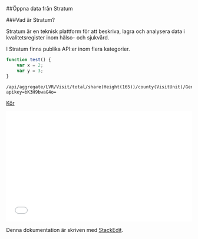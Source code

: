 ##Öppna data från Stratum

###Vad är Stratum?

Stratum är en teknisk plattform för att beskriva, lagra och analysera data i kvalitetsregister inom hälso- och sjukvård.

I Stratum finns publika API:er inom flera kategorier. 

``` javascript
function test() {
	var x = 2;
	var y = 3;
}
```

```
/api/aggregate/LVR/Visit/total/share(Height(165))/county(VisitUnit)/Gender?apikey=bK3H9bwaG4o= 
```
[Kör](http://stratum.registercentrum.se%2Fapi%2Faggregate%2FLVR%2FVisit%2Ftotal%2Fshare%28Height%28165%29%29%2Fcounty%28VisitUnit%29%2FGender%3Fapikey%3DbK3H9bwaG4o%3D)

<iframe width="100%" height="300" src="//jsfiddle.net/medicor/z73patd9/embedded/" allowfullscreen="allowfullscreen" frameborder="0"></iframe>

Denna dokumentation är skriven med [<i class="icon-provider-stackedit"></i> StackEdit](https://stackedit.io/).
